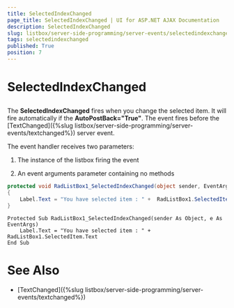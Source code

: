 ```yaml
---
title: SelectedIndexChanged
page_title: SelectedIndexChanged | UI for ASP.NET AJAX Documentation
description: SelectedIndexChanged
slug: listbox/server-side-programming/server-events/selectedindexchanged
tags: selectedindexchanged
published: True
position: 7
---
```


# SelectedIndexChanged

## 

The **SelectedIndexChanged** fires when you change the selected item. It will fire automatically if the **AutoPostBack="True"**. The event fires before the [TextChanged]({%slug listbox/server-side-programming/server-events/textchanged%}) server event.

The event handler receives two parameters:

1. The instance of the listbox firing the event

2. An event arguments parameter containing no methods


````C#	
protected void RadListBox1_SelectedIndexChanged(object sender, EventArgs e)
{
	Label.Text = "You have selected item : " +  RadListBox1.SelectedItem.Text;
}	
````
````VB.NET	
Protected Sub RadListBox1_SelectedIndexChanged(sender As Object, e As EventArgs)
	Label.Text = "You have selected item : " + RadListBox1.SelectedItem.Text
End Sub
````

# See Also

 * [TextChanged]({%slug listbox/server-side-programming/server-events/textchanged%})
